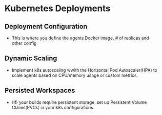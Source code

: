 # Kubernetes Deployments

## Deployment Configuration
  - This is where you define the agents Docker image, # of replicas and other config
## Dynamic Scaling
  - Implement k8s autoscaling wwith the Horizontal Pod Autoscaler(HPA) to scale agents based on CPU/memory usage or custom metrics.
## Persisted Workspaces
- (If) your builds require persistent storage, set up Persistent Volume Claims(PVCs) in your k8s configurations.